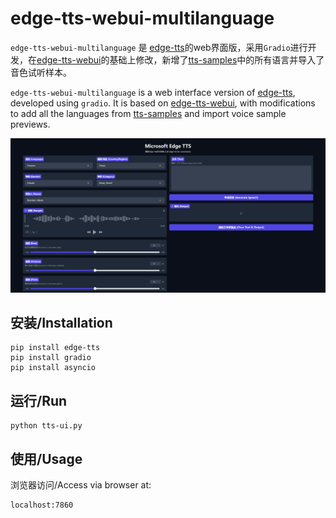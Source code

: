 # edge-tts-webui-multilanguage

`edge-tts-webui-multilanguage` 是 [edge-tts](https://github.com/rany2/edge-tts)的web界面版，采用`Gradio`进行开发，在[edge-tts-webui](https://github.com/ycyy/edge-tts-webui)的基础上修改，新增了[tts-samples](https://github.com/yaph/tts-samples)中的所有语言并导入了音色试听样本。

`edge-tts-webui-multilanguage` is a web interface version of [edge-tts](https://github.com/rany2/edge-tts), developed using `gradio`. It is based on [edge-tts-webui](https://github.com/ycyy/edge-tts-webui), with modifications to add all the languages from [tts-samples](https://github.com/yaph/tts-samples) and import voice sample previews.


![](Snipaste.png)

## 安装/Installation

    pip install edge-tts
    pip install gradio
    pip install asyncio

## 运行/Run

    python tts-ui.py

## 使用/Usage

浏览器访问/Access via browser at:
```
localhost:7860
